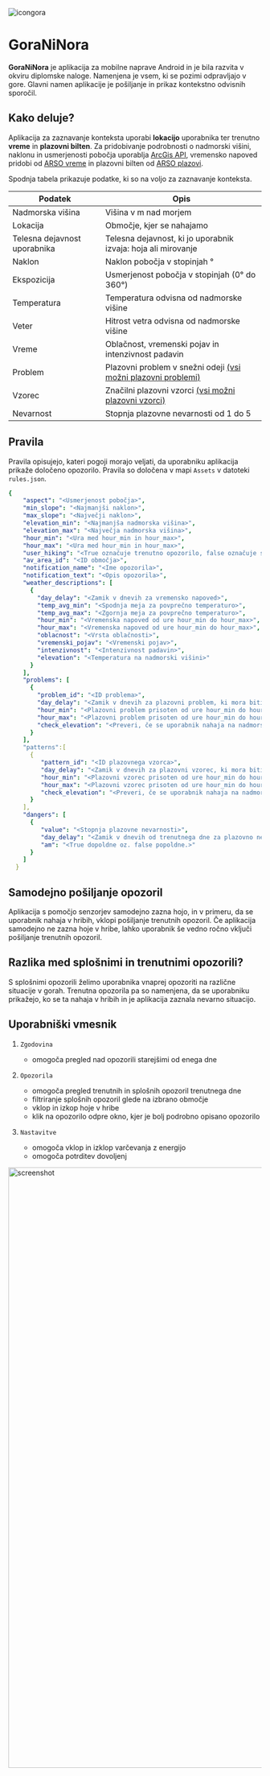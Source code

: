
![icongora](https://user-images.githubusercontent.com/72414871/186887622-9a965cb7-38e1-4f09-a7e8-d9e13c691494.png)
# GoraNiNora

**GoraNiNora** je aplikacija za mobilne naprave Android in je bila razvita v okviru diplomske naloge. Namenjena je vsem, ki se pozimi odpravljajo v gore. 
Glavni namen aplikacije je pošiljanje in prikaz kontekstno odvisnih sporočil. 

## Kako deluje?
Aplikacija za zaznavanje konteksta uporabi **lokacijo** uporabnika ter trenutno **vreme** in **plazovni bilten**.
Za pridobivanje podrobnosti o nadmorski višini, naklonu in usmerjenosti pobočja uporablja [ArcGis API](https://developers.arcgis.com/rest/elevation/api-reference/summarize-elevation.htm),
vremensko napoved pridobi od [ARSO vreme](https://meteo.arso.gov.si/uploads/probase/www/fproduct/text/sl/forecast_si-upperAir-new_latest.xml) in plazovni bilten od 
[ARSO plazovi](https://vreme.arso.gov.si/api/1.0/avalanche_bulletin/).

Spodnja tabela prikazuje podatke, ki so na voljo za zaznavanje konteksta.

| Podatek      | Opis                                                        |
|--------------|------------------------------------------------------------|
| Nadmorska višina | Višina v m nad morjem                                                |
| Lokacija     | Območje, kjer se nahajamo                                            |
| Telesna dejavnost uporabnika | Telesna dejavnost, ki jo uporabnik izvaja: hoja ali mirovanje |
| Naklon       | Naklon pobočja v stopinjah &deg;                                   |
| Ekspozicija  | Usmerjenost pobočja v stopinjah (0&deg; do 360&deg;) |
| Temperatura   | Temperatura odvisna od nadmorske višine                             |
| Veter         | Hitrost vetra odvisna od nadmorske višine                        |
| Vreme         | Oblačnost, vremenski pojav in intenzivnost padavin            |
| Problem       | Plazovni problem v snežni odeji [(vsi možni plazovni problemi)](https://vreme.arso.gov.si/api/1.0/avalanche_problems/)                                    |
| Vzorec        | Značilni plazovni vzorci [(vsi možni plazovni vzorci)](https://vreme.arso.gov.si/api/1.0/avalanche_patterns/)                                         |
| Nevarnost     | Stopnja plazovne nevarnosti od 1 do 5   


## Pravila
Pravila opisujejo, kateri pogoji morajo veljati, da uporabniku aplikacija prikaže določeno opozorilo. Pravila so določena v mapi ```Assets``` v datoteki ```rules.json```.
```yaml
{
    "aspect": "<Usmerjenost pobočja>",
    "min_slope": "<Najmanjši naklon>",
    "max_slope": "<Največji naklon>",
    "elevation_min": "<Najmanjša nadmorska višina>",
    "elevation_max": "<Največja nadmorska višina>",
    "hour_min": "<Ura med hour_min in hour_max>",
    "hour_max": "<Ura med hour_min in hour_max>",
    "user_hiking": "<True označuje trenutno opozorilo, false označuje splošno opozorilo.>",
    "av_area_id": "<ID območja>",
    "notification_name": "<Ime opozorila>",
    "notification_text": "<Opis opozorila>",
    "weather_descriptions": [
      {
        "day_delay": "<Zamik v dnevih za vremensko napoved>",
        "temp_avg_min": "<Spodnja meja za povprečno temperaturo>",
        "temp_avg_max": "<Zgornja meja za povprečno temperaturo>",
        "hour_min": "<Vremenska napoved od ure hour_min do hour_max>",
        "hour_max": "<Vremenska napoved od ure hour_min do hour_max>",
        "oblacnost": "<Vrsta oblačnosti>",
        "vremenski_pojav": "<Vremenski pojav>",
        "intenzivnost": "<Intenzivnost padavin>",
        "elevation": "<Temperatura na nadmorski višini>"
      }
    ],
    "problems": [
      {
        "problem_id": "<ID problema>",
        "day_delay": "<Zamik v dnevih za plazovni problem, ki mora biti prisoten>",
        "hour_min": "<Plazovni problem prisoten od ure hour_min do hour_max>",
        "hour_max": "<Plazovni problem prisoten od ure hour_min do hour_max>",
        "check_elevation": "<Preveri, če se uporabnik nahaja na nadmorski višini, na kateri je prisoten plazovni problem>"
      }
    ],
    "patterns":[
      {
         "pattern_id": "<ID plazovnega vzorca>",
         "day_delay": "<Zamik v dnevih za plazovni vzorec, ki mora biti prisoten>",
         "hour_min": "<Plazovni vzorec prisoten od ure hour_min do hour_max>",
         "hour_max": "<Plazovni vzorec prisoten od ure hour_min do hour_max>",
         "check_elevation": "<Preveri, če se uporabnik nahaja na nadmorski višini, na kateri je prisoten plazovni vzorec>"
      }
    ],
    "dangers": [
      {
         "value": "<Stopnja plazovne nevarnosti>",
         "day_delay": "<Zamik v dnevih od trenutnega dne za plazovno nevarnost, ki mora biti prisotna.>",
         "am": "<True dopoldne oz. false popoldne.>"
      }
    ]
  }

```


## Samodejno pošiljanje opozoril
Aplikacija s pomočjo senzorjev samodejno zazna hojo, in v primeru, da se uporabnik nahaja v hribih, vklopi pošiljanje trenutnih opozoril. Če aplikacija samodejno ne zazna hoje v hribe, lahko uporabnik še vedno ročno vključi pošiljanje trenutnih opozoril.

## Razlika med splošnimi in trenutnimi opozorili?
S splošnimi opozorili želimo uporabnika vnaprej opozoriti na različne situacije v gorah. Trenutna opozorila pa so namenjena, da se uporabniku prikažejo, ko se ta nahaja v hribih in je aplikacija zaznala nevarno situacijo.

## Uporabniški vmesnik
1. ```Zgodovina```
    * omogoča pregled nad opozorili starejšimi od enega dne
    
2. ```Opozorila```
    * omogoča pregled trenutnih in splošnih opozoril trenutnega dne
    * filtriranje splošnih opozoril glede na izbrano območje
    * vklop in izkop hoje v hribe
    * klik na opozorilo odpre okno, kjer je bolj podrobno opisano opozorilo
    
3. ```Nastavitve```
    * omogoča vklop in izklop varčevanja z energijo
    * omogoča potrditev dovoljenj
<img width="1194" alt="screenshot" src="https://user-images.githubusercontent.com/72414871/186887176-42b01417-470a-4ede-b5ef-31690f3f152f.png">
